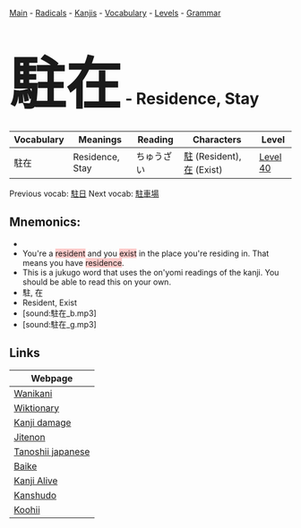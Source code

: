 <style> bigfont {font-size: 100px}</style>
[Main](../README.md) -
[Radicals](../radicals.md) -
[Kanjis](../kanjis.md) -
[Vocabulary](../vocabulary.md) -
[Levels](../levels.md) -
[Grammar](../grammar.md)
# <bigfont> 駐在</bigfont> - Residence, Stay 

| Vocabulary | Meanings | Reading | Characters | Level |
| --- | --- | --- | --- | --- |
| 駐在 | Residence, Stay | ちゅうざい |  [駐](../kanjis/駐.md) (Resident), [在](../kanjis/在.md) (Exist) | [Level 40](../levels/wk_level40.md) |

Previous vocab: [駐日](駐日.md) Next vocab: [駐車場](駐車場.md) 

## Mnemonics:

* 
* You're a <span style="background-color:#ffcccb"> resident</span> and you <span style="background-color:#ffcccb"> exist</span> in the place you're residing in. That means you have <span style="background-color:#ffcccb"> residence</span>.
* This is a jukugo word that uses the on'yomi readings of the kanji. You should be able to read this on your own.
* 駐, 在
* Resident, Exist
* [sound:駐在_b.mp3]
* [sound:駐在_g.mp3]


## Links 

| Webpage |
| --- |
| [Wanikani          ](https://www.wanikani.com/kanji/駐在) |
| [Wiktionary        ](https://en.wiktionary.org/wiki/駐在) |
| [Kanji damage      ](http://www.kanjidamage.com/kanji/search?utf8=✓&q=駐在) |
| [Jitenon           ](https://jitenon.com/kanji/駐在) |
| [Tanoshii japanese ](https://www.tanoshiijapanese.com/dictionary/kanji.cfm?k=駐在) |
| [Baike             ](https://baike.baidu.com/item/駐在) |
| [Kanji Alive       ](https://app.kanjialive.com/駐在) |
| [Kanshudo          ](https://www.kanshudo.com/searchmn?q=駐在) |
| [Koohii            ](https://kanji.koohii.com/study/kanji/駐在) |
